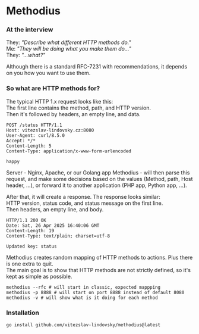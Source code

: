 # Methodius

### At the interview
They: *"Describe what different HTTP methods do."*  
Me: *"They will be doing what you make them do..."*  
They: *"...what?"*  

Although there is a standard RFC-7231 with recommendations, it depends on you how you want to use them.

### So what are HTTP methods for?

The typical HTTP 1.x request looks like this:  
The first line contains the method, path, and HTTP version.  
Then it's followed by headers, an empty line, and data.  

```
POST /status HTTP/1.1
Host: vitezslav-lindovsky.cz:8080
User-Agent: curl/8.5.0
Accept: */*
Content-Length: 5
Content-Type: application/x-www-form-urlencoded

happy
```

Server - Nginx, Apache, or our Golang app Methodius - will then parse this request,
and make some decisions based on the values (Method, path, Host header, ...), or forward it to another application (PHP app, Python app, ...).

After that, it will create a response. The response looks similar:  
HTTP version, status code, and status message on the first line.  
Then headers, an empty line, and body.  

```
HTTP/1.1 200 OK
Date: Sat, 26 Apr 2025 16:40:06 GMT
Content-Length: 19
Content-Type: text/plain; charset=utf-8

Updated key: status
```

Methodius creates random mapping of HTTP methods to actions. Plus there is one extra to quit.  
The main goal is to show that HTTP methods are not strictly defined, so it's kept as simple as possible.

```
methodius --rfc # will start in classic, expected mappping
methodius -p 8888 # will start on port 8888 instead of default 8080
methodius -v # will show what is it doing for each method
```

### Installation

```
go install github.com/vitezslav-lindovsky/methodius@latest
```
